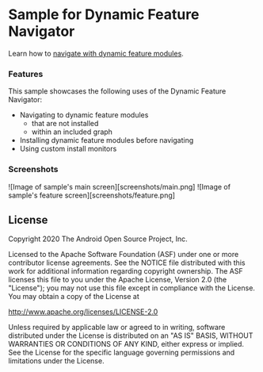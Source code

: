 Sample for Dynamic Feature Navigator
==============================================

Learn how to [navigate with dynamic feature modules](https://developer.android.com/guide/navigation/navigation-dynamic).

### Features

This sample showcases the following uses of the Dynamic Feature Navigator:

* Navigating to dynamic feature modules
  * that are not installed
  * within an included graph
* Installing dynamic feature modules before navigating
* Using custom install monitors

### Screenshots

![Image of sample's main screen][screenshots/main.png]
![Image of sample's feature screen][screenshots/feature.png]

License
-------

Copyright 2020 The Android Open Source Project, Inc.

Licensed to the Apache Software Foundation (ASF) under one or more contributor
license agreements.  See the NOTICE file distributed with this work for
additional information regarding copyright ownership.  The ASF licenses this
file to you under the Apache License, Version 2.0 (the "License"); you may not
use this file except in compliance with the License.  You may obtain a copy of
the License at

http://www.apache.org/licenses/LICENSE-2.0

Unless required by applicable law or agreed to in writing, software
distributed under the License is distributed on an "AS IS" BASIS, WITHOUT
WARRANTIES OR CONDITIONS OF ANY KIND, either express or implied.  See the
License for the specific language governing permissions and limitations under
the License.
